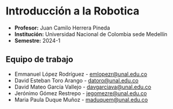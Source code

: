 # Introducción a la Robotica
- **Profesor:** Juan Camilo Herrera Pineda
- **Institución:** Universidad Nacional de Colombia sede Medellín
- **Semestre:** 2024-1

## Equipo de trabajo
- Emmanuel López Rodríguez - [emlopezr@unal.edu.co](mailto:emlopezr@unal.edu.co)
- David Esteban Toro Arango - [datoro@unal.edu.co](mailto:datoro@unal.edu.co)
- David Mateo García Vallejo - [davgarciava@unal.edu.co](mailto:davgarciava@unal.edu.co)
- Jerónimo Gómez Restrepo - [jegomezre@unal.edu.co](mailto:jegomezre@unal.edu.co)
- Maria Paula Duque Muñoz - [maduquem@unal.edu.co](mailto:maduquem@unal.edu.co)
